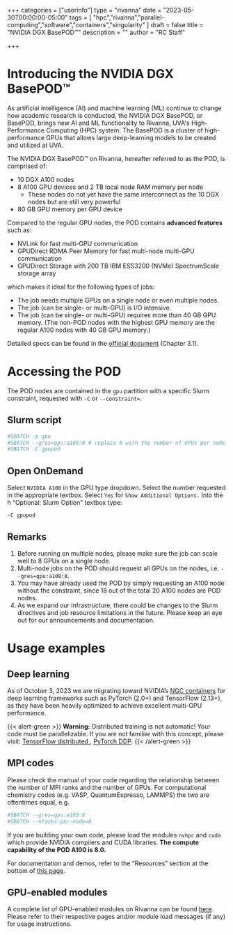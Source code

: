 +++
categories = ["userinfo"]
type = "rivanna"
date = "2023-05-30T00:00:00-05:00"
tags = [
    "hpc","rivanna","parallel-computing","software","containers","singularity"
]
draft = false
title = "NVIDIA DGX BasePOD™"
description = ""
author = "RC Staff"

+++

# Introducing the NVIDIA DGX BasePOD™

As artificial intelligence (AI) and machine learning (ML) continue to change how academic research is conducted, the NVIDIA DGX BasePOD, or BasePOD, brings new AI and ML functionality to Rivanna, UVA's High-Performance Computing (HPC) system. The BasePOD is a cluster of high-performance GPUs that allows large deep-learning models to be created and utilized at UVA. 

The NVIDIA DGX BasePOD™ on Rivanna, hereafter referred to as the POD, is comprised of:
- 10 DGX A100 nodes
- 8 A100 GPU devices and 2 TB local node RAM memory per node
  - These nodes do not yet have the same interconnect as the 10 DGX nodes but are still very powerful
- 80 GB GPU memory per GPU device

Compared to the regular GPU nodes, the POD contains **advanced features** such as:
- NVLink for fast multi-GPU communication
- GPUDirect RDMA Peer Memory for fast multi-node multi-GPU communication
- GPUDirect Storage with 200 TB IBM ESS3200 (NVMe) SpectrumScale storage array

which makes it ideal for the following types of jobs:
- The job needs multiple GPUs on a single node or even multiple nodes.
- The job (can be single- or multi-GPU) is I/O intensive.
- The job (can be single- or multi-GPU) requires more than 40 GB GPU memory. (The non-POD nodes with the highest GPU memory are the regular A100 nodes with 40 GB GPU memory.)

Detailed specs can be found in the [official document](https://docs.nvidia.com/dgx-basepod-reference-architecture-dgx-a100-and-dgx-h100.pdf) (Chapter 3.1).

# Accessing the POD

The POD nodes are contained in the `gpu` partition with a specific Slurm constraint, requested with `-C` or `--constraint=`.

## Slurm script

```bash
#SBATCH -p gpu
#SBATCH --gres=gpu:a100:N # replace N with the number of GPUs per node requested
#SBATCH -C gpupod
```

## Open OnDemand

Select `NVIDIA A100` in the GPU type dropdown.  Select the number requested in the appropriate textbox.  Select `Yes` for `Show Additional Options.` Into the h “Optional: Slurm Option” textbox type:
```
-C gpupod
```

## Remarks
1. Before running on multiple nodes, please make sure the job can scale well to 8 GPUs on a single node.
1. Multi-node jobs on the POD should request all GPUs on the nodes, i.e. `--gres=gpu:a100:8`.
1. You may have already used the POD by simply requesting an A100 node without the constraint, since 18 out of the total 20 A100 nodes are POD nodes.
1. As we expand our infrastructure, there could be changes to the Slurm directives and job resource limitations in the future. Please keep an eye out for our announcements and documentation.

# Usage examples

## Deep learning

As of October 3, 2023 we are migrating toward NVIDIA’s [NGC containers](https://ngc.nvidia.com/) for deep learning frameworks such as PyTorch (2.0+) and TensorFlow (2.13+), as they have been heavily optimized to achieve excellent multi-GPU performance.

{{< alert-green >}} <b>Warning:</b> Distributed training is not automatic! Your code must be parallelizable. If you are not familiar with this concept, please visit: <a href="https://www.tensorflow.org/guide/distributed_training">TensorFlow distributed </a>, <a href=https://pytorch.org/docs/stable/notes/ddp.html>PyTorch DDP</a>.
{{< /alert-green >}}

## MPI codes

Please check the manual of your code regarding the relationship between the number of MPI ranks and the number of GPUs. For computational chemistry codes (e.g. VASP, QuantumEspresso, LAMMPS) the two are oftentimes equal, e.g.

```bash
#SBATCH --gres=gpu:a100:8
#SBATCH --ntasks-per-node=8
```

If you are building your own code, please load the modules `nvhpc` and `cuda` which provide NVIDIA compilers and CUDA libraries. **The compute capability of the POD A100 is 8.0.**

For documentation and demos, refer to the “Resources” section at the bottom of [this page](https://developer.nvidia.com/hpc-sdk).

## GPU-enabled modules

A complete list of GPU-enabled modules on Rivanna can be found [here](https://www.rc.virginia.edu/userinfo/rivanna/software/gpu/). Please refer to their respective pages and/or module load messages (if any) for usage instructions.
